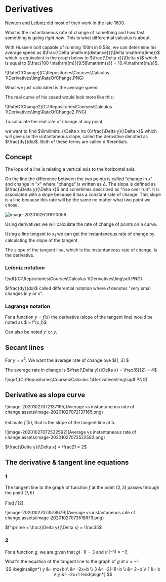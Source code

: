 # Derivatives

Newton and Leibniz did most of their work in the late 1600.

What is the instantaneous rate of change of something and how fast something is going *right now*. This is what differential calculus is about. 

With Hussein bolt capable of running 100m in 9.58s, we can determine his average speed as $\frac{\Delta \mathrm{distance}}{\Delta \mathrm{time}}$ which is equivalent in the graph below to $\frac{\Delta x}{\Delta y}$ which is equal to $\frac{100 \mathrm{m}}{9.58\mathrm{s}} = 10.4\mathrm{m/s}$. 

![RateOfChange](C:\Repositories\Courses\Calculus 1\Derivatives\Img\RateOfChange.PNG)

What we just calculated is the average speed.

The real curve of his speed would look more like this:

![RateOfChange2](C:\Repositories\Courses\Calculus 1\Derivatives\Img\RateOfChange2.PNG)

To calculate the real rate of change at any point, 

we want to find $\lim\limits_{\Delta x \to 0}\frac{\Delta y}{\Delta x}$ which will give use the isntantaneous slope, called the derivative denoted as $\frac{dy}{dx}$. Both of these terms are called differentials.

## Concept

The lope of a line is relating a vertical axis to the horizontal axis.

On the line the difference between the two points is called "change in $x$" and change in "$x$" where "change" is written as $\Delta$. The slope is defined as $\frac{\Delta y}{\Delta x}$ and sometimes described as "rise over run". It is associated with a slope because it has a constant rate of change. This slope is a line because this rate will be the same no matter what two point we chose. 

![image-20201026131910056](C:\Users\mathi\AppData\Roaming\Typora\typora-user-images\image-20201026131910056.png)

Using derivatives we will calculate the rate of change of points on a curve. 



Using a line tengant to $x_1$ we can get the instantaneous rate of change by calculating the slope of the tangent.

The slope of the tangent line, which is the instantaneous rate of change, is the derivative.



### Leibniz notation

![sdf](C:\Repositories\Courses\Calculus 1\Derivatives\Img\sdf.PNG)

$\frac{dy}{dx}$ called differential notation where $d$ denotes "very small changes in $y$ or $x$".

### Lagrange notation

For a function $y = f(x)$ the derivative (slope of the tangent line) would be noted as  $ = f'(x_1)$

Can also be noted $y'$ or $\dot y$. 

## Secant lines

For $y = x^2$. We want the average rate of change ove $[1, 3] $

The average rate in change is $\frac{\Delta y}{\Delta x} = \frac{8}{2} = 4$

![sqdf](C:\Repositories\Courses\Calculus 1\Derivatives\Img\sqdf.PNG)

## Derivative as slope curve

![image-20201027072137165](Average vs instantaneous rate of change.assets/image-20201027072137165.png)

Estimate $f^\prime(5)$, that is the slope of the tangent line at 5.

![image-20201027072522592](Average vs instantaneous rate of change.assets/image-20201027072522592.png)

$\frac{\Delta y}{\Delta x} = \frac21 = 2$

## The derivative & tangent line equations

### 1

The tangent line to the graph of function $f$ at the point $(2, 3)$ passes through the point $(7, 6)$

Find $f^\prime(2)$.

![image-20201027073518679](Average vs instantaneous rate of change.assets/image-20201027073518679.png)

$f^\prime = \frac{\Delta y}{\Delta x} = \frac35$

### 2

For a function $g$, we are given that $g(-1) = 3$ and $g^\prime(-1)=-2$.

What's the equation of the tangent line to the graph of $g$ at $x = -1$
$$
\begin{align*}
y &= mx+b \\
 &= -2x+b \\
3 &= -2(-1)+b \\
 &= 2+b \\
1 &= b \\
y &= -2x+1
\end{align*}
$$


